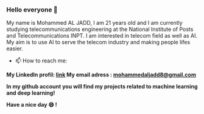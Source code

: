### Hello everyone 👋

<!--
**mohammedAljadd/mohammedAljadd** is a ✨ _special_ ✨ repository because its `README.md` (this file) appears on your GitHub profile.

Here are some ideas to get you started:

- 🔭 I’m currently working on ...
- 🌱 I’m currently learning ...
- 👯 I’m looking to collaborate on ...
- 🤔 I’m looking for help with ...
- 💬 Ask me about ...
- 📫 How to reach me: ...
- 😄 Pronouns: ...
- ⚡ Fun fact: ...
-->


My name is Mohammed AL JADD, I am 21 years old and I am currently studying telecommunications engineering at the National Institute of Posts and Telecommunications INPT.
I am interested in telecom field as well as AI. My aim is to use AI to serve the telecom industry and making people lifes easier.

- 📫 How to reach me:  <b>

My LinkedIn profil: <a href='https://www.linkedin.com/in/mohammed-al-jadd-a540281b7/'>link</a>
My email adress : mohammedaljadd8@gmail.com 


In my github account you will find my projects related to machine learning and deep learning!

Have a nice day 😄 !

